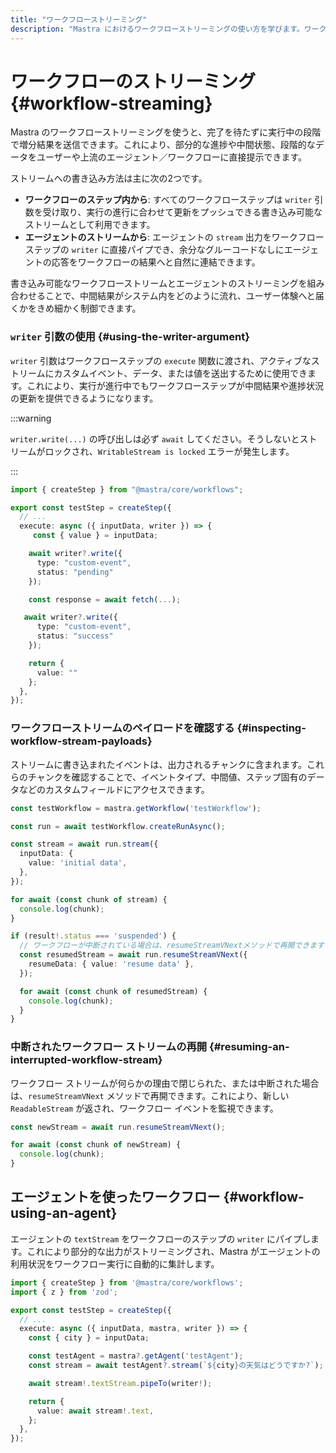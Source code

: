```yaml
---
title: "ワークフローストリーミング"
description: "Mastra におけるワークフローストリーミングの使い方を学びます。ワークフロー実行イベントの処理、ステップのストリーミング、エージェントやツールとの統合までを解説します。"
---
```


# ワークフローのストリーミング \{#workflow-streaming\}

Mastra のワークフローストリーミングを使うと、完了を待たずに実行中の段階で増分結果を送信できます。これにより、部分的な進捗や中間状態、段階的なデータをユーザーや上流のエージェント／ワークフローに直接提示できます。

ストリームへの書き込み方法は主に次の2つです。

* **ワークフローのステップ内から**: すべてのワークフローステップは `writer` 引数を受け取り、実行の進行に合わせて更新をプッシュできる書き込み可能なストリームとして利用できます。
* **エージェントのストリームから**: エージェントの `stream` 出力をワークフローステップの `writer` に直接パイプでき、余分なグルーコードなしにエージェントの応答をワークフローの結果へと自然に連結できます。

書き込み可能なワークフローストリームとエージェントのストリーミングを組み合わせることで、中間結果がシステム内をどのように流れ、ユーザー体験へと届くかをきめ細かく制御できます。

### `writer` 引数の使用 \{#using-the-writer-argument\}

`writer` 引数はワークフローステップの `execute` 関数に渡され、アクティブなストリームにカスタムイベント、データ、または値を送出するために使用できます。これにより、実行が進行中でもワークフローステップが中間結果や進捗状況の更新を提供できるようになります。

:::warning

`writer.write(...)` の呼び出しは必ず `await` してください。そうしないとストリームがロックされ、`WritableStream is locked` エラーが発生します。

:::

```typescript {5,8,15} showLineNumbers copy
import { createStep } from "@mastra/core/workflows";

export const testStep = createStep({
  // ...
  execute: async ({ inputData, writer }) => {
     const { value } = inputData;

    await writer?.write({
      type: "custom-event",
      status: "pending"
    });

    const response = await fetch(...);

   await writer?.write({
      type: "custom-event",
      status: "success"
    });

    return {
      value: ""
    };
  },
});
```

### ワークフローストリームのペイロードを確認する \{#inspecting-workflow-stream-payloads\}

ストリームに書き込まれたイベントは、出力されるチャンクに含まれます。これらのチャンクを確認することで、イベントタイプ、中間値、ステップ固有のデータなどのカスタムフィールドにアクセスできます。

```typescript showLineNumbers copy
const testWorkflow = mastra.getWorkflow('testWorkflow');

const run = await testWorkflow.createRunAsync();

const stream = await run.stream({
  inputData: {
    value: 'initial data',
  },
});

for await (const chunk of stream) {
  console.log(chunk);
}

if (result!.status === 'suspended') {
  // ワークフローが中断されている場合は、resumeStreamVNextメソッドで再開できます
  const resumedStream = await run.resumeStreamVNext({
    resumeData: { value: 'resume data' },
  });

  for await (const chunk of resumedStream) {
    console.log(chunk);
  }
}
```

### 中断されたワークフロー ストリームの再開 \{#resuming-an-interrupted-workflow-stream\}

ワークフロー ストリームが何らかの理由で閉じられた、または中断された場合は、`resumeStreamVNext` メソッドで再開できます。これにより、新しい `ReadableStream` が返され、ワークフロー イベントを監視できます。

```typescript showLineNumbers copy
const newStream = await run.resumeStreamVNext();

for await (const chunk of newStream) {
  console.log(chunk);
}
```

## エージェントを使ったワークフロー \{#workflow-using-an-agent\}

エージェントの `textStream` をワークフローのステップの `writer` にパイプします。これにより部分的な出力がストリーミングされ、Mastra がエージェントの利用状況をワークフロー実行に自動的に集計します。

```typescript showLineNumbers copy
import { createStep } from '@mastra/core/workflows';
import { z } from 'zod';

export const testStep = createStep({
  // ...
  execute: async ({ inputData, mastra, writer }) => {
    const { city } = inputData;

    const testAgent = mastra?.getAgent('testAgent');
    const stream = await testAgent?.stream(`${city}の天気はどうですか?`);

    await stream!.textStream.pipeTo(writer!);

    return {
      value: await stream!.text,
    };
  },
});
```
